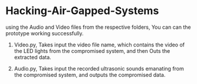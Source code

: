 # Hacking-Air-Gapped-Systems

using the Audio and Video files from the respective folders, You can can the prototype working successfully.

1. Video.py, Takes input the video file name, which contains the video of the LED lights from the compromised system, and then Outs the extracted data.

2. Audio.py, Takes input the recorded ultrasonic sounds emanating from the compromised system, and outputs the compromised data.

